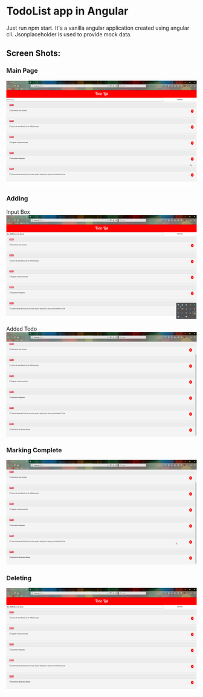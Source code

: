 # TodoList app in Angular

Just run npm start. It's a vanilla angular application created using angular
cli. Jsonplaceholder is used to provide mock data.

## Screen Shots:

### Main Page

![alt text](./screenshots/angular-main-page.png 'Main Page')

### Adding

Input Box ![alt text](./screenshots/angular-adding-1.png 'Input Box')

Added Todo ![alt text](./screenshots/angular-adding-2.png 'Added Todo')

### Marking Complete

![alt text](./screenshots/angular-marking-complete.png 'Marking Complete')

### Deleting

![alt text](./screenshots/angular-deleting.png 'Deleting')
